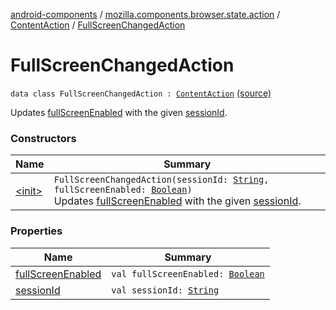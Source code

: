 [android-components](../../../index.md) / [mozilla.components.browser.state.action](../../index.md) / [ContentAction](../index.md) / [FullScreenChangedAction](./index.md)

# FullScreenChangedAction

`data class FullScreenChangedAction : `[`ContentAction`](../index.md) [(source)](https://github.com/mozilla-mobile/android-components/blob/master/components/browser/state/src/main/java/mozilla/components/browser/state/action/BrowserAction.kt#L256)

Updates [fullScreenEnabled](full-screen-enabled.md) with the given [sessionId](session-id.md).

### Constructors

| Name | Summary |
|---|---|
| [&lt;init&gt;](-init-.md) | `FullScreenChangedAction(sessionId: `[`String`](https://kotlinlang.org/api/latest/jvm/stdlib/kotlin/-string/index.html)`, fullScreenEnabled: `[`Boolean`](https://kotlinlang.org/api/latest/jvm/stdlib/kotlin/-boolean/index.html)`)`<br>Updates [fullScreenEnabled](full-screen-enabled.md) with the given [sessionId](session-id.md). |

### Properties

| Name | Summary |
|---|---|
| [fullScreenEnabled](full-screen-enabled.md) | `val fullScreenEnabled: `[`Boolean`](https://kotlinlang.org/api/latest/jvm/stdlib/kotlin/-boolean/index.html) |
| [sessionId](session-id.md) | `val sessionId: `[`String`](https://kotlinlang.org/api/latest/jvm/stdlib/kotlin/-string/index.html) |

